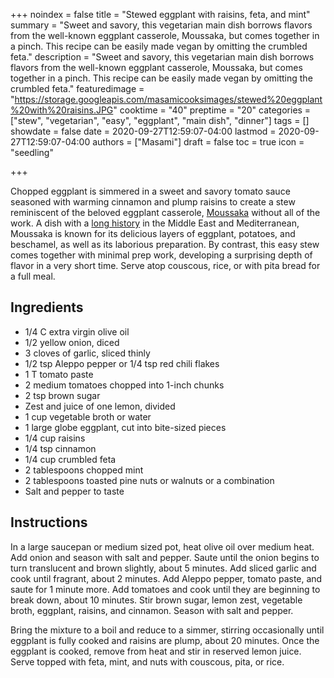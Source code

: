 +++
noindex = false
title = "Stewed eggplant with raisins, feta, and mint"
summary = "Sweet and savory, this vegetarian main dish borrows flavors from the well-known eggplant casserole, Moussaka, but comes together in a pinch. This recipe can be easily made vegan by omitting the crumbled feta."
description = "Sweet and savory, this vegetarian main dish borrows flavors from the well-known eggplant casserole, Moussaka, but comes together in a pinch. This recipe can be easily made vegan by omitting the crumbled feta."
featuredimage = "https://storage.googleapis.com/masamicooksimages/stewed%20eggplant%20with%20raisins.JPG"
cooktime = "40"
preptime = "20"
categories = ["stew", "vegetarian", "easy", "eggplant", "main dish", "dinner"]
tags = []
showdate = false
date = 2020-09-27T12:59:07-04:00
lastmod = 2020-09-27T12:59:07-04:00
authors = ["Masami"]
draft = false
toc = true
icon = "seedling"

+++

Chopped eggplant is simmered in a sweet and savory tomato sauce seasoned with warming cinnamon and plump raisins to create a stew reminiscent of the beloved eggplant casserole, [Moussaka](https://cooking.nytimes.com/recipes/1813-moussaka) without all of the work. A dish with a [long history](https://en.wikipedia.org/wiki/Moussaka) in the Middle East and Mediterranean, Moussaka is known for its delicious layers of eggplant, potatoes, and beschamel, as well as its laborious preparation. By contrast, this easy stew comes together with minimal prep work, developing a surprising depth of flavor in a very short time. Serve atop couscous, rice, or with pita bread for a full meal.

## Ingredients
- 1/4 C extra virgin olive oil
- 1/2 yellow onion, diced
- 3 cloves of garlic, sliced thinly
- 1/2 tsp Aleppo pepper or 1/4 tsp red chili flakes
- 1 T tomato paste
- 2 medium tomatoes chopped into 1-inch chunks
- 2 tsp brown sugar
- Zest and juice of one lemon, divided
- 1 cup vegetable broth or water
- 1 large globe eggplant, cut into bite-sized pieces
- 1/4 cup raisins
- 1/4 tsp cinnamon
- 1/4 cup crumbled feta
- 2 tablespoons chopped mint
- 2 tablespoons toasted pine nuts or walnuts or a combination
- Salt and pepper to taste

## Instructions
In a large saucepan or medium sized pot, heat olive oil over medium heat. Add onion and season with salt and pepper. Saute until the onion begins to turn translucent and brown slightly, about 5 minutes. Add sliced garlic and cook until fragrant, about 2 minutes. Add Aleppo pepper, tomato paste, and saute for 1 minute more. Add tomatoes and cook until they are beginning to break down, about 10 minutes. Stir brown sugar, lemon zest, vegetable broth, eggplant, raisins, and cinnamon. Season with salt and pepper.

Bring the mixture to a boil and reduce to a simmer, stirring occasionally until eggplant is fully cooked and raisins are plump, about 20 minutes. Once the eggplant is cooked, remove from heat and stir in reserved lemon juice. Serve topped with feta, mint, and nuts with couscous, pita, or rice.

